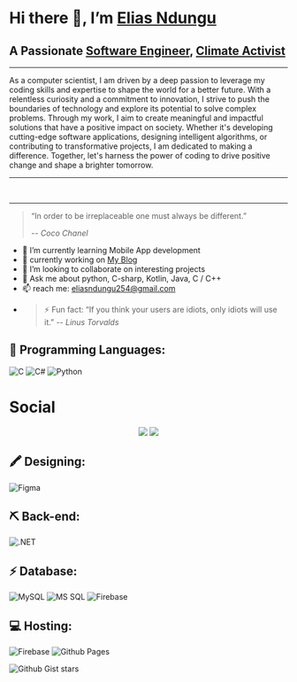 # Hi there 👋, I’m [Elias Ndungu](https://twitter.com/ndungu_elias45)

## A Passionate [Software Engineer](https://en.wikipedia.org/wiki/Software_engineering), [Climate  Activist](https://en.wikipedia.org/wiki/Climate_movement)
---
As a computer scientist, I am driven by a deep passion to leverage my coding skills and expertise to shape the world for a better future. With a relentless curiosity and a commitment to innovation, I strive to push the boundaries of technology and explore its potential to solve complex problems. Through my work, I aim to create meaningful and impactful solutions that have a positive impact on society. Whether it's developing cutting-edge software applications, designing intelligent algorithms, or contributing to transformative projects, I am dedicated to making a difference. Together, let's harness the power of coding to drive positive change and shape a brighter tomorrow.

---
<br />

---
> “In order to be irreplaceable one must always be different.”
>
> -- <cite>*Coco Chanel*</cite>


- 🌱 I’m currently learning Mobile App development
- 🌱 currently working on [My Blog](https://eliasndungu.github.io/eliasndungu.io/)
- 👯 I’m looking to collaborate on interesting projects
- 💬 Ask me about python, C-sharp, Kotlin, Java, C / C++
- 📫 reach me: eliasndungu254@gmail.com
- >⚡ Fun fact: “If you think your users are idiots, only idiots will use it.”
 -- *Linus Torvalds*

## 🚀 Programming Languages:
![C](https://img.shields.io/badge/c-%2300599C.svg?style=for-the-badge&logo=c&logoColor=white) 
![C#](https://img.shields.io/badge/C%23-239120?style=for-the-badge&logo=c-sharp&logoColor=white)
![Python](https://img.shields.io/badge/python-3670A0?style=for-the-badge&logo=python&logoColor=ffdd54) 


# **Social**
<div align="center">  
  <a href="https://www.github.com/eliasndungu" target="_blank" rel="noreferrer"><img src="https://img.shields.io/badge/GitHub-100000?style=for-the-badge&logo=github&logoColor=white"/></a>
  <a href="https://www.linkedin.com/in/elias-ndungu-278a21244/" target="_blank" rel="noreferrer"><img src="https://img.shields.io/badge/LinkedIn-0077B5?style=for-the-badge&logo=linkedin&logoColor=white" /></a>

  </div>


## 🖍 Designing:
![Figma](https://img.shields.io/badge/figma-%23F24E1E.svg?style=for-the-badge&logo=figma&logoColor=white) 

## ⛏ Back-end:
![.NET](https://img.shields.io/badge/.NET-5C2D91?style=for-the-badge&logo=.net&logoColor=whit)

## ⚡ Database:
![MySQL](https://img.shields.io/badge/mysql-%2300f.svg?style=for-the-badge&logo=mysql&logoColor=white) 
![MS SQL](https://img.shields.io/badge/Microsoft_SQL_Server-CC2927?style=for-the-badge&logo=microsoft-sql-server&logoColor=white)
![Firebase](https://img.shields.io/badge/firebase-%23039BE5.svg?style=for-the-badge&logo=firebase) 

## 💻 Hosting:
![Firebase](https://img.shields.io/badge/firebase-%23039BE5.svg?style=for-the-badge&logo=firebase) 
![Github Pages](https://img.shields.io/badge/GitHub_pages-100000?style=for-the-badge&logo=github&logoColor=white)

![Github Gist stars](https://img.shields.io/github/gist/stars/:gistId)



